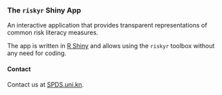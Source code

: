 
### The `riskyr` Shiny App

An interactive application that provides transparent representations of common risk literacy measures.

The app is written in [R Shiny](https://shiny.rstudio.com/) and allows using the `riskyr` toolbox without any need for coding.

#### Contact

Contact us at [SPDS.uni.kn](http://spds.uni-konstanz.de).
